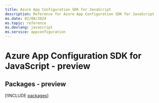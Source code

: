 ```yaml
---
title: Azure App Configuration SDK for JavaScript
description: Reference for Azure App Configuration SDK for JavaScript
ms.date: 02/08/2024
ms.topic: reference
ms.devlang: javascript
ms.service: appconfiguration
---
```

# Azure App Configuration SDK for JavaScript - preview
## Packages - preview
[!INCLUDE [packages](app-configuration-index.md)]